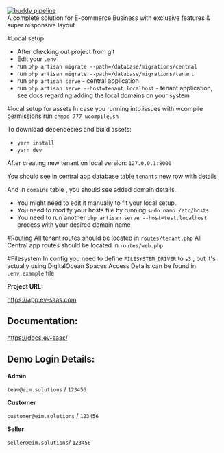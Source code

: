 [![buddy pipeline](https://app.buddy.works/b2bwood/b2bwood/pipelines/pipeline/323136/badge.svg?token=35b16afac4ba4dae4724876e550894984b5e2ac6eb9da98b094b339061ed9ad1 "buddy pipeline")](https://app.buddy.works/b2bwood/b2bwood/pipelines/pipeline/323136) \
A complete solution for E-commerce Business with exclusive features & super responsive layout

#Local setup
* After checking out project from git
* Edit your `.env`
* run `php artisan migrate --path=/database/migrations/central`
* run `php artisan migrate --path=/database/migrations/tenant`
* run `php artisan serve` - central application
* run `php artisan serve --host=tenant.localhost` - tenant application, see docs regarding adding the local domains on your system


#local setup for assets
In case you running into issues with wcompile permissions run
`chmod 777 wcompile.sh`

To download dependecies and build assets:
* `yarn install`
* `yarn dev`

After creating new tenant on local version: `127.0.0.1:8000`

You should see in central app database table `tenants` new row with details

And in `domains` table , you should see added domain details. 

* You might need to edit it manually to fit your local setup.
* You need to modify your hosts file by running `sudo nano /etc/hosts`
* You need to run another `php artisan serve --host=test.localhost` process with your desired domain name

#Routing
All tenant routes should be located in `routes/tenant.php` 
All Central app routes should be located in `routes/web.php`

#Filesystem
In config you need to define `FILESYSTEM_DRIVER` to `s3` , but it's actually using DigitalOcean Spaces
Access Details can be found in `.env.example` file

**Project URL:**

https://app.ev-saas.com

## Documentation:
https://docs.ev-saas/



## Demo Login Details:

**Admin**

`team@eim.solutions` / `123456`

**Customer**

`customer@eim.solutions` / `123456`

**Seller**

`seller@eim.solutions`/ `123456`
